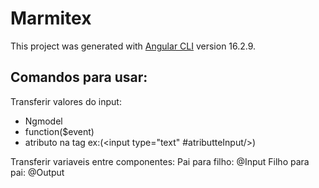 # Marmitex

This project was generated with [Angular CLI](https://github.com/angular/angular-cli) version 16.2.9.

## Comandos para usar:

Transferir valores do input:
- Ngmodel
- function($event)
- atributo na tag ex:(<input type="text" #atributteInput/>)

Transferir variaveis entre componentes:
Pai para filho: @Input
Filho para pai: @Output
